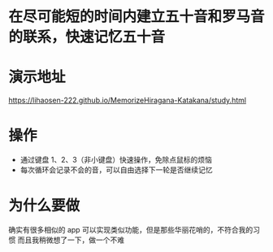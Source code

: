 # 在尽可能短的时间内建立五十音和罗马音的联系，快速记忆五十音

# 演示地址
https://lihaosen-222.github.io/MemorizeHiragana-Katakana/study.html
# 操作
- 通过键盘 1、2、3（非小键盘）快速操作，免除点鼠标的烦恼
- 每次循环会记录不会的音，可以自由选择下一轮是否继续记忆
  
# 为什么要做
确实有很多相似的 app 可以实现类似功能，但是那些华丽花哨的，不符合我的习惯
而且我稍微想了一下，做一个不难